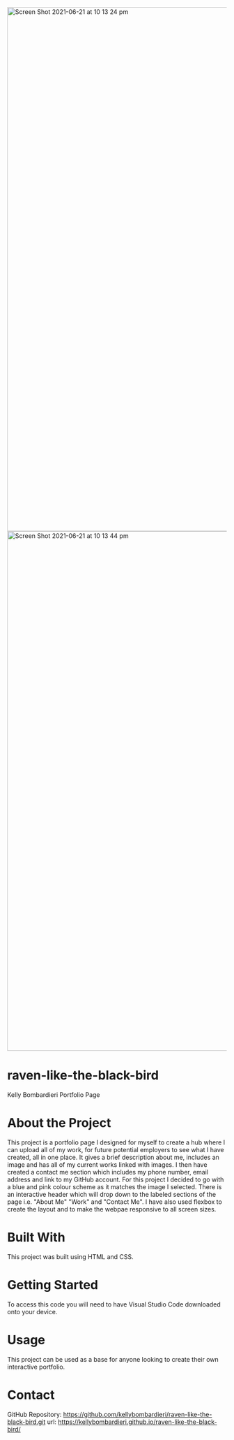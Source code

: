 <img width="1200" alt="Screen Shot 2021-06-21 at 10 13 24 pm" src="https://user-images.githubusercontent.com/83152269/122765924-23cbd400-d2e0-11eb-9bcc-b3645add28cc.png">
<img width="1190" alt="Screen Shot 2021-06-21 at 10 13 44 pm" src="https://user-images.githubusercontent.com/83152269/122765998-334b1d00-d2e0-11eb-8033-2d43f4cac52f.png">


# raven-like-the-black-bird
Kelly Bombardieri Portfolio Page

# About the Project
This project is a portfolio page I designed for myself to create a hub where I can upload all of my work, for future potential employers to see 
what I have created, all in one place. It gives a brief description about me, includes an image and has all of my current works linked with images. 
I then have created a contact me section which includes my phone number, email address and link to my GitHub account. 
For this project I decided to go with a blue and pink colour scheme as it matches the image I selected. There is an interactive header which will drop down to the labeled sections of the page i.e. "About Me" "Work" and "Contact Me". I have also used flexbox to create the layout and to make the webpae responsive to all screen sizes.

# Built With
This project was built using HTML and CSS.

# Getting Started
To access this code you will need to have Visual Studio Code downloaded onto your device.

# Usage
This project can be used as a base for anyone looking to create their own interactive portfolio.

# Contact 
GitHub Repository: https://github.com/kellybombardieri/raven-like-the-black-bird.git
url: https://kellybombardieri.github.io/raven-like-the-black-bird/
